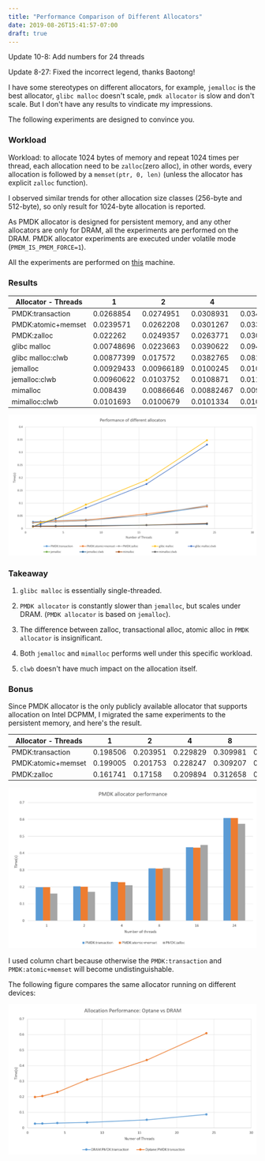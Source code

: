 ```yaml
---
title: "Performance Comparison of Different Allocators"
date: 2019-08-26T15:41:57-07:00
draft: true 
---
```

Update 10-8:
Add numbers for 24 threads

Update 8-27:
Fixed the incorrect legend, thanks Baotong! 

I have some stereotypes on different allocators, for example, `jemalloc` is the best allocator, `glibc malloc` doesn't scale, `pmdk allocator` is slow and don't scale. 
But I don't have any results to vindicate my impressions. 

The following experiments are designed to convince you.

### Workload

Workload: to allocate 1024 bytes of memory and repeat 1024 times per thread, each allocation need to be `zalloc`(zero alloc), in other words, every allocation is followed by a `memset(ptr, 0, len)` (unless the allocator has explicit `zalloc` function).

I observed similar trends for other allocation size classes (256-byte and 512-byte), so only  result for 1024-byte allocation is reported. 

As PMDK allocator is designed for persistent memory, and any other allocators are only for DRAM, all the experiments are performed on the DRAM. 
PMDK allocator experiments are executed under volatile mode (`PMEM_IS_PMEM_FORCE=1`).

All the experiments are performed on [this](/posts/new-server) machine.


### Results

| Allocator -  Threads | 1          | 2          | 4          | 8          | 16         | 24|
|--------------------|------------|------------|------------|------------|------------|-------|
| PMDK:transaction   | 0.0268854  | 0.0274951  | 0.0308931  | 0.0349187  | 0.0517541  |0.0865849|
| PMDK:atomic+memset | 0.0239571  | 0.0262208  | 0.0301267  | 0.0335501  | 0.0577313  |0.0872701|
| PMDK:zalloc        | 0.022262   | 0.0249357  | 0.0263771  | 0.030475   | 0.0526358  |0.0911465|
| glibc malloc        | 0.00748696 | 0.0223663  | 0.0390622  | 0.0945179  | 0.191004   |0.34755|
| glibc malloc:clwb   | 0.00877399 | 0.017572   | 0.0382765  | 0.0817171  | 0.175284   |0.330139|
| jemalloc           | 0.00929433 | 0.00966189 | 0.0100245 | 0.0109757 | 0.0140428  |0.0196574|
| jemalloc:clwb      | 0.00960622 | 0.0103752 | 0.0108871 | 0.0117046 | 0.013841  |0.0178645|
| mimalloc           | 0.008439 | 0.00866646 | 0.00882467 | 0.00951377 | 0.0138434 |0.0204305 |
| mimalloc:clwb      | 0.0101693 | 0.0100679 | 0.0101334 | 0.0106114 | 0.0134876 |0.019413|

![](/img/allocator_bench.png)


### Takeaway

1. `glibc malloc` is essentially single-threaded.

2. `PMDK allocator` is constantly slower than `jemalloc`, but scales under DRAM. (`PMDK allocator` is based on `jemalloc`).

3. The difference between zalloc, transactional alloc, atomic alloc in `PMDK allocator` is insignificant. 

3. Both `jemalloc` and `mimalloc` performs well under this specific workload.

4. `clwb` doesn't have much impact on the allocation itself.


### Bonus

Since PMDK allocator is the only publicly available allocator that supports allocation on Intel DCPMM, I migrated the same experiments to the persistent memory, and here's the result.

| Allocator - Threads         | 1        | 2        | 4        | 8        | 16       | 24 |
|--------------------|----------|----------|----------|----------|----------|------|
| PMDK:transaction   | 0.198506 | 0.203951 | 0.229829 | 0.309981 | 0.43601 |0.608642|
| PMDK:atomic+memset | 0.199005 | 0.201753 | 0.228247 | 0.309207 | 0.433212 |0.608619|
| PMDK:zalloc        | 0.161741 | 0.17158 | 0.209894 | 0.312658 | 0.449119 | 0.574593 |

![](/img/pmdk-allocator.png)

I used column chart because otherwise the `PMDK:transaction` and `PMDK:atomic+memset` will become undistinguishable.


The following figure compares the same allocator running on different devices:

![](/img/alloc_dram_optane.png)
